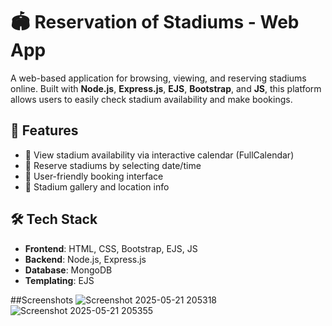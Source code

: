 # 🏟️ Reservation of Stadiums - Web App

A web-based application for browsing, viewing, and reserving stadiums online. Built with **Node.js**, **Express.js**, **EJS**, **Bootstrap**, and **JS**, this platform allows users to easily check stadium availability and make bookings.

## 🚀 Features

- 📅 View stadium availability via interactive calendar (FullCalendar)
- 📝 Reserve stadiums by selecting date/time
- 👤 User-friendly booking interface
- 📸 Stadium gallery and location info

## 🛠️ Tech Stack

- **Frontend**: HTML, CSS, Bootstrap, EJS, JS
- **Backend**: Node.js, Express.js
- **Database**: MongoDB 
- **Templating**: EJS

##Screenshots
![Screenshot 2025-05-21 205318](https://github.com/user-attachments/assets/26642dfd-3a07-4f3b-a857-f18a7c4de29b)
![Screenshot 2025-05-21 205355](https://github.com/user-attachments/assets/c2dbb852-43cd-455e-9c16-75b02cae65b3)
